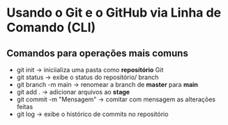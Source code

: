 # Usando o Git e o GitHub via Linha de Comando (CLI)

## Comandos para operações mais comuns

- git init                 ->     iniciializa uma pasta como **reposítório** Git
- git status               ->     exibe o status do repositório/ branch
- git branch -m main       ->     renomear a branch de **master** para **main**
- git add .                ->     adicionar arquivos ao **stage**
- git commit -m "Mensagem" ->     comitar com mensagem as alterações feitas
- git log                  ->     exibe o histórico de commits no repositório